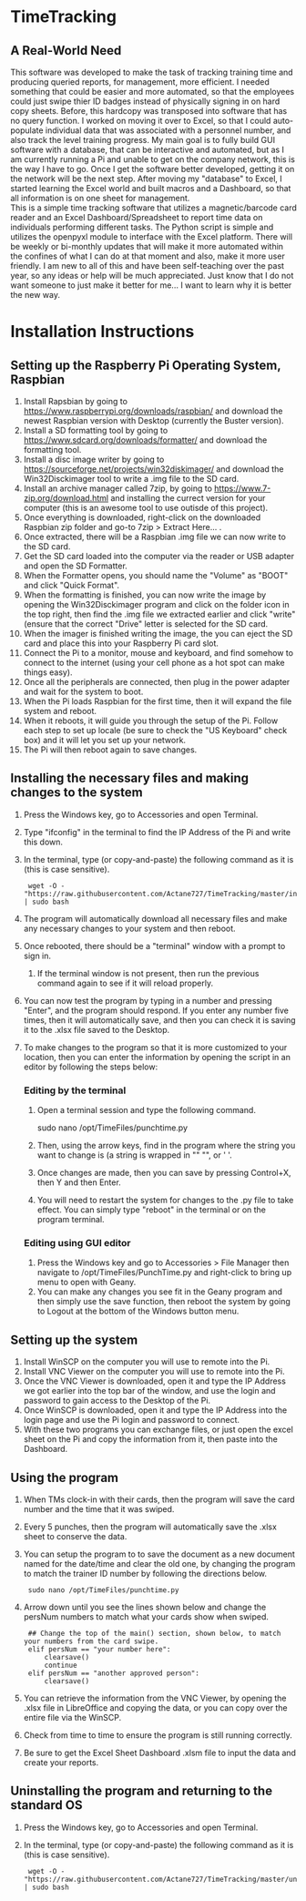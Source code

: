 # TimeTracking

## A Real-World Need
This software was developed to make the task of tracking training time and producing queried reports, for management, more efficient.  I needed something that could be easier and more automated, so that the employees could just swipe thier ID badges instead of physically signing in on hard copy sheets.  Before, this hardcopy was transposed into software that has no query function.  I worked on moving it over to Excel, so that I could auto-populate individual data that was associated with a personnel number, and also track the level training progress.  My main goal is to fully build GUI software with a database, that can be interactive and automated, but as I am currently running a Pi and unable to get on the company network, this is the way I have to go. Once I get the software better developed, getting it on the network will be the next step. After moving my "database" to Excel, I started learning the Excel world and built macros and a Dashboard, so that all information is on one sheet for management.  
This is a simple time tracking software that utilizes a magnetic/barcode card reader and an Excel Dashboard/Spreadsheet to report time data on individuals performing different tasks.  The Python script is simple and utilizes the openpyxl module to interface with the Excel platform.
There will be weekly or bi-monthly updates that will make it more automated within the confines of what I can do at that moment and also, make it more user friendly.
I am new to all of this and have been self-teaching over the past year, so any ideas or help will be much appreciated.  Just know that I do not want someone to just make it better for me... I want to learn why it is better the new way.


# Installation Instructions

## Setting up the Raspberry Pi Operating System, Raspbian

1. Install Rapsbian by going to https://www.raspberrypi.org/downloads/raspbian/ and download the newest Raspbian version with Desktop (currently the Buster version).
2. Install a SD formatting tool by going to https://www.sdcard.org/downloads/formatter/ and download the formatting tool.
3. Install a disc image writer by going to https://sourceforge.net/projects/win32diskimager/ and download the Win32Disckimager tool to write a .img file to the SD card.
4. Install an archive manager called 7zip, by going to https://www.7-zip.org/download.html and installing the currect version for your computer (this is an awesome tool to use outisde of this project).
5. Once everything is downloaded, right-click on the downloaded Raspbian zip folder and go-to 7zip > Extract Here... .
6. Once extracted, there will be a Raspbian .img file we can now write to the SD card.
7. Get the SD card loaded into the computer via the reader or USB adapter and open the SD Formatter.
8. When the Formatter opens, you should name the "Volume" as "BOOT" and click "Quick Format".
9. When the formatting is finished, you can now write the image by opening the Win32Disckimager program and click on the folder icon in the top right, then find the .img file we extracted earlier and click "write" (ensure that the correct "Drive" letter is selected for the SD card.
9. When the imager is finished writing the image, the you can eject the SD card and place this into your Raspberry Pi card slot.
10. Connect the Pi to a monitor, mouse and keyboard, and find somehow to connect to the internet (using your cell phone as a hot spot can make things easy).
11. Once all the peripherals are connected, then plug in the power adapter and wait for the system to boot.
12. When the Pi loads Raspbian for the first time, then it will expand the file  system and reboot.
13. When it reboots, it will guide you through the setup of the Pi.  Follow each step to set up locale (be sure to check the "US Keyboard" check box) and it will let you set up your network.
14. The Pi will then reboot again to save changes.

## Installing the necessary files and making changes to the system

1. Press the Windows key, go to Accessories and open Terminal.
2. Type "ifconfig" in the terminal to find the IP Address of the Pi and write this down.
3. In the terminal, type (or copy-and-paste) the following command as it is (this is case sensitive).

		wget -O - "https://raw.githubusercontent.com/Actane727/TimeTracking/master/install.sh" | sudo bash
			
4. The program will automatically download all necessary files and make any necessary changes to your system and then reboot.
5. Once rebooted, there should be a "terminal" window with a prompt to sign in.
	1. If the terminal window is not present, then run the previous command again to see if it will reload properly.
6. You can now test the program by typing in a number and pressing "Enter", and the program should respond.  If you enter any number five times, then it will automatically save, and then you can check it is saving it to the .xlsx file saved to the Desktop.
7. To make changes to the program so that it is more customized to your location, then you can enter the information by opening the script in an editor by following the steps below:
	
	### Editing by the terminal
	1. Open a terminal session and type the following command.
			
		sudo nano /opt/TimeFiles/punchtime.py
			
	2. Then, using the arrow keys, find in the program where the string you want to change is (a string is wrapped in "" "", or ' '.
	3. Once changes are made, then you can save by pressing Control+X, then Y and then Enter.
	4. You will need to restart the system for changes to the .py file to take effect. You can simply type "reboot" in the terminal 	   or on the program terminal.
	
	### Editing using GUI editor
	1. Press the Windows key and go to Accessories > File Manager then navigate to /opt/TimeFiles/PunchTime.py and right-click to 		   bring up menu to open with Geany.
	2. You can make any changes you see fit in the Geany program and then simply use the save function, then reboot the system by 		   going to Logout at the bottom of the Windows button menu.
	
## Setting up the system

1. Install WinSCP on the computer you will use to remote into the Pi.
2. Install VNC Viewer on the computer you will use to remote into the Pi.
3. Once the VNC Viewer is downloaded, open it and type the IP Address we got earlier into the top bar of the window, and use the login      and password to gain access to the Desktop of the Pi. 
4. Once WinSCP is downloaded, open it and type the IP Address into the login page and use the Pi login and password to connect. 
5. With these two programs you can exchange files, or just open the excel sheet on the Pi and copy the information from it, then paste      into the Dashboard.

## Using the program

1. When TMs clock-in with their cards, then the program will save the card number and the time that it was swiped.
2. Every 5 punches, then the program will automatically save the .xlsx sheet to conserve the data.
3. You can setup the program to to save the document as a new document named for the date/time and clear the old one, by changing the      program to match the trainer ID number by following the directions below.

		sudo nano /opt/TimeFiles/punchtime.py

4. Arrow down until you see the lines shown below and change the persNum numbers to match what your cards show when swiped.

		## Change the top of the main() section, shown below, to match your numbers from the card swipe.
		elif persNum == "your number here":
            clearsave()
            continue
        elif persNum == "another approved person":
            clearsave()
	    
4. You can retrieve the information from the VNC Viewer, by opening the .xlsx file in LibreOffice and copying the data, or you can copy    over the entire file via the WinSCP.
5. Check from time to time to ensure the program is still running correctly.
6. Be sure to get the Excel Sheet Dashboard .xlsm file to input the data and create your reports. 


## Uninstalling the program and returning to the standard OS
1. Press the Windows key, go to Accessories and open Terminal.
2. In the terminal, type (or copy-and-paste) the following command as it is (this is case sensitive).

		wget -O - "https://raw.githubusercontent.com/Actane727/TimeTracking/master/uninstall.sh" | sudo bash	
